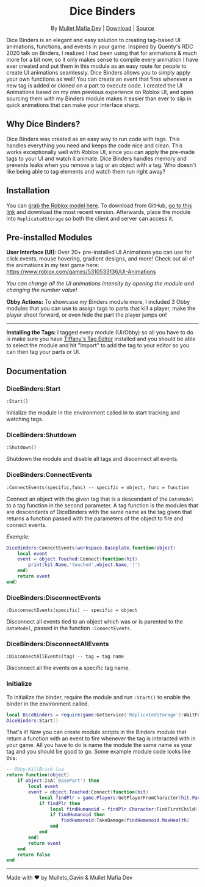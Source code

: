 <div align="center">
<h1>Dice Binders</h1>

By [Mullet Mafia Dev](https://www.roblox.com/groups/5018486/Mullet-Mafia-Dev#!/about) | [Download](https://www.roblox.com/library/5462736550/Dice-Binders) | [Source](https://github.com/Mullets-Gavin/DiceBinders)
</div>

Dice Binders is an elegant and easy solution to creating tag-based UI animations, functions, and events in your game. Inspired by Quenty's RDC 2020 talk on Binders, I realized I had been using that for animations & much more for a bit now, so it only makes sense to compile every animation I have ever created and put them in this module as an easy route for people to create UI animations seamlessly. Dice Binders allows you to simply apply your own functions as well! You can create an event that fires whenever a new tag is added or cloned on a part to execute code. I created the UI Animations based on my own previous experience on Roblox UI, and open sourcing them with my Binders module makes it easier than ever to slip in quick animations that can make your interface sharp.

## Why Dice Binders?
Dice Binders was created as an easy way to run code with tags. This handles everything you need and keeps the code nice and clean. This works exceptionally well with Roblox UI, since you can apply the pre-made tags to your UI and watch it animate. Dice Binders handles memory and prevents leaks when you remove a tag or an object with a tag. Who doesn't like being able to tag elements and watch them run right away?

## Installation
You can [grab the Roblox model here](https://www.roblox.com/library/5462736550/Dice-Binders). To download from GitHub, [go to this link](https://github.com/Mullets-Gavin/DiceBinders/releases) and download the most recent version. Afterwards, place the module into `ReplicatedStorage` so both the client and server can access it.

## Pre-installed Modules
**User Interface [UI]:**
Over 20+ pre-installed UI Animations you can use for click events, mouse hovering, gradient designs, and more! Check out all of the animations in my test game here:
https://www.roblox.com/games/5310533136/UI-Animations

*You can change all the UI animations intensity by opening the module and changing the number value!*

**Obby Actions:**
To showcase my Binders module more, I included 3 Obby modules that you can use to assign tags to parts that kill a player, make the player shoot forward, or even hide the part the player jumps on!

---

**Installing the Tags:**
I tagged every module (UI/Obby) so all you have to do is make sure you have [Tiffany's Tag Editor](https://www.roblox.com/library/948084095/Tag-Editor) installed and you should be able to select the module and hit "Import" to add the tag to your editor so you can then tag your parts or UI.

## Documentation

### DiceBinders:Start
```
:Start()
```
Initialize the module in the environment called in to start tracking and watching tags.

### DiceBinders:Shutdown
```
:Shutdown()
```
Shutdown the module and disable all tags and disconnect all events.

### DiceBinders:ConnectEvents
```
:ConnectEvents(specific,func) -- specific = object, func = function
```
Connect an object with the given tag that is a descendant of the `DataModel` to a tag function in the second parameter.  A tag function is the modules that are descendants of DiceBinders with the same name as the tag given that returns a function passed with the parameters of the object to fire and connect events.

*Example:*
```lua
DiceBinders:ConnectEvents(workspace.Baseplate,function(object)
	local event
	event = object.Touched:Connect(function(hit)
		print(hit.Name,'touched',object.Name,'!')
	end)
	return event
end)
```

### DiceBinders:DisconnectEvents
```
:DisconnectEvents(specific) -- specific = object
```
Disconnect all events tied to an object which was or is parented to the `DataModel`, passed in the function `:ConnectEvents`.

### DiceBinders:DisconnectAllEvents
```
:DisconnectAllEvents(tag) -- tag = tag name
```
Disconnect all the events on a specific tag name.

### Initialize
To initialize the binder, require the module and run `:Start()` to enable the binder in the environment called.
```lua
local DiceBinders = require(game:GetService('ReplicatedStorage'):WaitForChild('DiceBinders'))
DiceBinders:Start()
```

That's it! Now you can create module scripts in the Binders module that return a function with an event to fire whenever the tag is interacted with in your game. All you have to do is name the module the same name as your tag and you should be good to go. Some example module code looks like this:
```lua
-- Obby-KillBrick.lua
return function(object)
	if object:IsA('BasePart') then
		local event
		event = object.Touched:Connect(function(hit)
			local findPlr = game.Players:GetPlayerFromCharacter(hit.Parent)
			if findPlr then
				local findHumanoid = findPlr.Character:FindFirstChild('Humanoid')
				if findHumanoid then
					findHumanoid:TakeDamage(findHumanoid.MaxHealth)
				end
			end
		end)
		return event
	end
	return false
end
```
---
Made with ♥ by Mullets_Gavin & Mullet Mafia Dev
